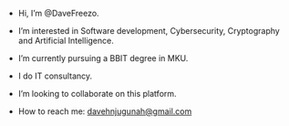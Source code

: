 - Hi, I’m @DaveFreezo.
- I’m interested in Software development, Cybersecurity, Cryptography and Artificial Intelligence.
- I’m currently pursuing a BBIT degree in MKU.
- I do IT consultancy.

- I’m looking to collaborate on this platform.


- How to reach me: davehnjugunah@gmail.com

